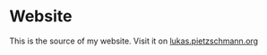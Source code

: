 # Website
This is the source of my website. Visit it on [lukas.pietzschmann.org](https://lukas.pietzschmann.org "Lukas Pietzschmann")
